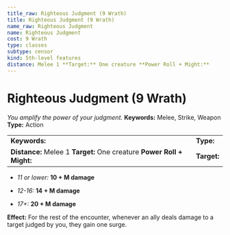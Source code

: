 ```yaml
---
title_raw: Righteous Judgment (9 Wrath)
title: Righteous Judgment (9 Wrath)
name_raw: Righteous Judgment
name: Righteous Judgment
cost: 9 Wrath
type: classes
subtype: censor
kind: 5th-level features
distance: Melee 1 **Target:** One creature **Power Roll + Might:**
---
```


# Righteous Judgment (9 Wrath)

*You amplify the power of your judgment.* **Keywords:** Melee, Strike, Weapon **Type:** Action

|                                                                        |             |
| :--------------------------------------------------------------------- | :---------- |
| **Keywords:**                                                          | **Type:**   |
| **Distance:** Melee 1 **Target:** One creature **Power Roll + Might:** | **Target:** |

- *11 or lower:* **10 + M damage**

- *12-16:* **14 + M damage**

- *17+:* **20 + M damage**

**Effect:** For the rest of the encounter, whenever an ally deals damage to a target judged by you, they gain one surge.
